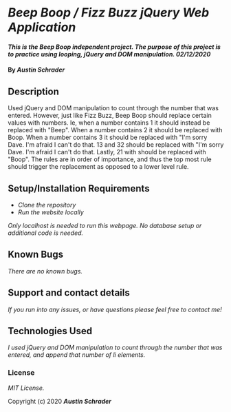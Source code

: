 # _Beep Boop / Fizz Buzz jQuery Web Application_

#### _This is the Beep Boop independent project. The purpose of this project is to practice using looping, jQuery and DOM manipulation. 02/12/2020_

#### By _**Austin Schrader**_

## Description

Used jQuery and DOM manipulation to count through the number that was entered. However, just like Fizz Buzz, Beep Boop should replace certain values with numbers. Ie, when a number contains 1 it should instead be replaced with "Beep". When a number contains 2 it should be replaced with Boop. When a number contains 3 it should be replaced with "I'm sorry Dave. I'm afraid I can't do that. 13 and 32 should be replaced with "I'm sorry Dave. I'm afraid I can't do that. Lastly, 21 with should be replaced with "Boop". The rules are in order of importance, and thus the top most rule should trigger the replacement as opposed to a lower level rule.

## Setup/Installation Requirements

* _Clone the repository_
* _Run the website locally_

_Only localhost is needed to run this webpage. No database setup or additional code is needed._

## Known Bugs

_There are no known bugs._

## Support and contact details

_If you run into any issues, or have questions please feel free to contact me!_

## Technologies Used

_I used jQuery and DOM manipulation to count through the number that was entered, and append that number of li elements._

### License

*MIT License.*

Copyright (c) 2020 **_Austin Schrader_**
